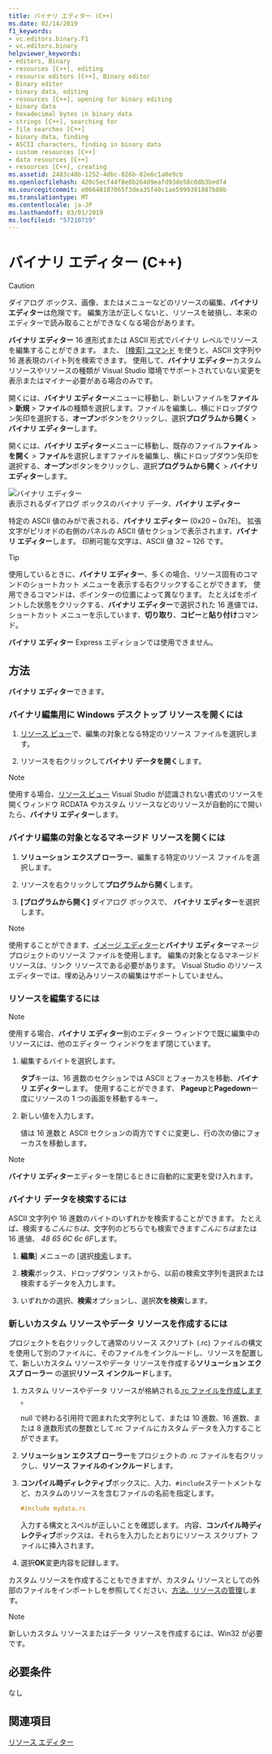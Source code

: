 ```yaml
---
title: バイナリ エディター (C++)
ms.date: 02/14/2019
f1_keywords:
- vc.editors.binary.F1
- vc.editors.binary
helpviewer_keywords:
- editors, Binary
- resources [C++], editing
- resource editors [C++], Binary editor
- Binary editor
- binary data, editing
- resources [C++], opening for binary editing
- binary data
- hexadecimal bytes in binary data
- strings [C++], searching for
- file searches [C++]
- binary data, finding
- ASCII characters, finding in binary data
- custom resources [C++]
- data resources [C++]
- resources [C++], creating
ms.assetid: 2483c48b-1252-4dbc-826b-82e6c1a0e9cb
ms.openlocfilehash: 420c5ecf44f8e8b264d9eafd93de58c0db3bedf4
ms.sourcegitcommit: e06648107065f3dea35f40c1ae5999391087b80b
ms.translationtype: MT
ms.contentlocale: ja-JP
ms.lasthandoff: 03/01/2019
ms.locfileid: "57210719"
---
```

# <a name="binary-editor-c"></a>バイナリ エディター (C++)

> [!CAUTION]
> ダイアログ ボックス、画像、またはメニューなどのリソースの編集、**バイナリ エディター**は危険です。 編集方法が正しくないと、リソースを破損し、本来のエディターで読み取ることができなくなる場合があります。

**バイナリ エディター** 16 進形式または ASCII 形式でバイナリ レベルでリソースを編集することができます。 また、 [[検索] コマンド](/visualstudio/ide/reference/find-command) を使うと、ASCII 文字列や 16 進表現のバイト列を検索できます。 使用して、**バイナリ エディター**カスタム リソースやリソースの種類が Visual Studio 環境でサポートされていない変更を表示またはマイナー必要がある場合のみです。

開くには、**バイナリ エディター**メニューに移動し、新しいファイルを**ファイル** > **新規** > **ファイル**の種類を選択します。ファイルを編集し、横にドロップダウン矢印を選択する、**オープン**ボタンをクリックし、選択**プログラムから開く** > **バイナリ エディター**します。

開くには、**バイナリ エディター**メニューに移動し、既存のファイル**ファイル** > **を開く** > **ファイル**を選択しますファイルを編集し、横にドロップダウン矢印を選択する、**オープン**ボタンをクリックし、選択**プログラムから開く** > **バイナリ エディター**します。

   ![バイナリ エディター](../mfc/media/vcbinaryeditor2.gif "vcBinaryEditor2")<br/>
   表示されるダイアログ ボックスのバイナリ データ、**バイナリ エディター**

特定の ASCII 値のみがで表される、**バイナリ エディター** (0x20 ~ 0x7E)。 拡張文字がピリオドの右側のパネルの ASCII 値セクションで表示されます、**バイナリ エディター**します。 印刷可能な文字は、ASCII 値 32 ~ 126 です。

> [!TIP]
> 使用しているときに、**バイナリ エディター**、多くの場合、リソース固有のコマンドのショートカット メニューを表示する右クリックすることができます。 使用できるコマンドは、ポインターの位置によって異なります。 たとえばをポイントした状態をクリックする、**バイナリ エディター**で選択された 16 進値では、ショートカット メニューを示しています、**切り取り**、**コピー**と**貼り付け**コマンド。

**バイナリ エディター** Express エディションでは使用できません。

## <a name="how-to"></a>方法

**バイナリ エディター**できます。

### <a name="to-open-a-windows-desktop-resource-for-binary-editing"></a>バイナリ編集用に Windows デスクトップ リソースを開くには

1. [リソース ビュー](../windows/resource-view-window.md)で、編集の対象となる特定のリソース ファイルを選択します。

1. リソースを右クリックして**バイナリ データを開く**します。

> [!NOTE]
> 使用する場合、[リソース ビュー](../windows/resource-view-window.md) Visual Studio が認識されない書式のリソースを開くウィンドウ RCDATA やカスタム リソースなどのリソースが自動的にで開いたら、**バイナリ エディター**します。

### <a name="to-open-a-managed-resource-for-binary-editing"></a>バイナリ編集の対象となるマネージド リソースを開くには

1. **ソリューション エクスプ ローラー**、編集する特定のリソース ファイルを選択します。

1. リソースを右クリックして**プログラムから開く**します。

1. **[プログラムから開く]** ダイアログ ボックスで、 **バイナリ エディター**を選択します。

> [!NOTE]
> 使用することができます、[イメージ エディター](../windows/image-editor-for-icons.md)と**バイナリ エディター**マネージ プロジェクトのリソース ファイルを使用します。 編集の対象となるマネージド リソースは、リンク リソースである必要があります。 Visual Studio のリソース エディターでは、埋め込みリソースの編集はサポートしていません。

### <a name="to-edit-a-resource"></a>リソースを編集するには

> [!NOTE]
> 使用する場合、**バイナリ エディター**別のエディター ウィンドウで既に編集中のリソースには、他のエディター ウィンドウをまず閉じています。

1. 編集するバイトを選択します。

   **タブ**キーは、16 進数のセクションでは ASCII とフォーカスを移動、**バイナリ エディター**します。 使用することができます、 **Pageup**と**Pagedown**一度にリソースの 1 つの画面を移動するキー。

1. 新しい値を入力します。

   値は 16 進数と ASCII セクションの両方ですぐに変更し、行の次の値にフォーカスを移動します。

> [!NOTE]
> **バイナリ エディター**エディターを閉じるときに自動的に変更を受け入れます。

### <a name="to-find-binary-data"></a>バイナリ データを検索するには

ASCII 文字列や 16 進数のバイトのいずれかを検索することができます。 たとえば、検索する*こんにちは*、文字列のどちらでも検索できます*こんにちは*または 16 進値、 *48 65 6C 6c 6F*します。

1. **編集**] メニューの [選択[検索](/visualstudio/ide/reference/find-command)します。

1. **検索**ボックス、ドロップダウン リストから、以前の検索文字列を選択または検索するデータを入力します。

1. いずれかの選択、**検索**オプションし、選択**次を検索**します。

### <a name="to-create-a-new-custom-or-data-resource"></a>新しいカスタム リソースやデータ リソースを作成するには

プロジェクトを右クリックして通常のリソース スクリプト (.rc) ファイルの構文を使用して別のファイルに、そのファイルをインクルードし、リソースを配置して、新しいカスタム リソースやデータ リソースを作成する**ソリューション エクスプ ローラー** の選択**リソース インクルード**します。

1. カスタム リソースやデータ リソースが格納される[.rc ファイルを作成します](../windows/how-to-create-a-resource-script-file.md) 。

   null で終わる引用符で囲まれた文字列として、または 10 進数、16 進数、または 8 進数形式の整数として.rc ファイルにカスタム データを入力することができます。

1. **ソリューション エクスプ ローラー**をプロジェクトの .rc ファイルを右クリックし、**リソース ファイルのインクルード**します。

1. **コンパイル時ディレクティブ**ボックスに、入力、`#include`ステートメントなど、カスタムのリソースを含むファイルの名前を指定します。

    ```cpp
    #include mydata.rc
    ```

   入力する構文とスペルが正しいことを確認します。 内容、**コンパイル時ディレクティブ**ボックスは、それらを入力したとおりにリソース スクリプト ファイルに挿入されます。

1. 選択**OK**変更内容を記録します。

カスタム リソースを作成することもできますが、カスタム リソースとしての外部のファイルをインポートしを参照してください、[方法。リソースの管理](../windows/how-to-import-and-export-resources.md)します。

> [!NOTE]
> 新しいカスタム リソースまたはデータ リソースを作成するには、Win32 が必要です。

## <a name="requirements"></a>必要条件

なし

## <a name="see-also"></a>関連項目

[リソース エディター](../windows/resource-editors.md)